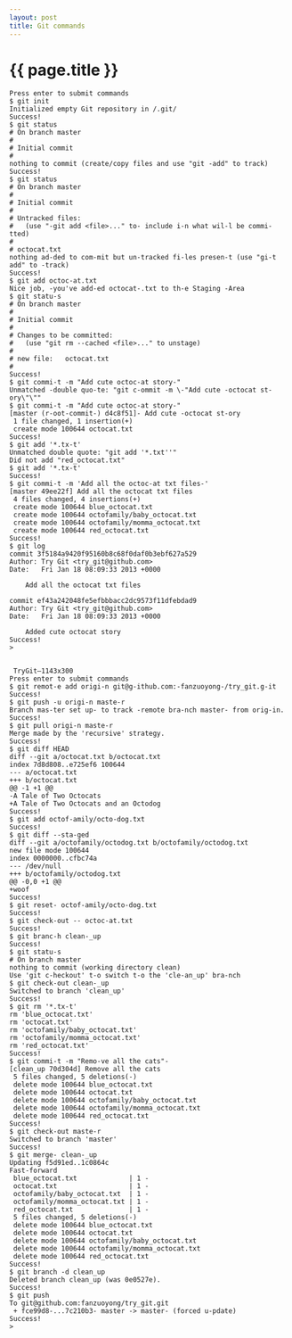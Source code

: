 ```yaml
---
layout: post
title: Git commands
---
```


# {{ page.title }}

    Press enter to submit commands
    $ git init
    Initialized empty Git repository in /.git/
    Success!
    $ git status
    # On branch master
    #
    # Initial commit
    #
    nothing to commit (create/copy files and use "git -add" to track)
    Success!
    $ git status
    # On branch master
    #
    # Initial commit
    #
    # Untracked files:
    #   (use "-git add <file>..." to- include i-n what wil-l be commi-tted)
    #
    # octocat.txt
    nothing ad-ded to com-mit but un-tracked fi-les presen-t (use "gi-t add" to -track)
    Success!
    $ git add octoc-at.txt
    Nice job, -you've add-ed octocat-.txt to th-e Staging -Area
    $ git statu-s
    # On branch master
    #
    # Initial commit
    #
    # Changes to be committed:
    #   (use "git rm --cached <file>..." to unstage)
    #
    # new file:   octocat.txt
    #
    Success!
    $ git commi-t -m "Add cute octoc-at story-"
    Unmatched -double quo-te: "git c-ommit -m \-"Add cute -octocat st-ory\"\""
    $ git commi-t -m "Add cute octoc-at story-"
    [master (r-oot-commit-) d4c8f51]- Add cute -octocat st-ory
     1 file changed, 1 insertion(+)
     create mode 100644 octocat.txt
    Success!
    $ git add '*.tx-t'
    Unmatched double quote: "git add '*.txt''"
    Did not add "red_octocat.txt"
    $ git add '*.tx-t'
    Success!
    $ git commi-t -m 'Add all the octoc-at txt files-'
    [master 49ee22f] Add all the octocat txt files
     4 files changed, 4 insertions(+)
     create mode 100644 blue_octocat.txt
     create mode 100644 octofamily/baby_octocat.txt
     create mode 100644 octofamily/momma_octocat.txt
     create mode 100644 red_octocat.txt
    Success!
    $ git log
    commit 3f5184a9420f95160b8c68f0daf0b3ebf627a529
    Author: Try Git <try_git@github.com>
    Date:   Fri Jan 18 08:09:33 2013 +0000
    
        Add all the octocat txt files
    
    commit ef43a242048fe5efbbbacc2dc9573f11dfebdad9
    Author: Try Git <try_git@github.com>
    Date:   Fri Jan 18 08:09:33 2013 +0000
    
        Added cute octocat story
    Success!
    >  
    
    
     TryGit—1143x300
    Press enter to submit commands
    $ git remot-e add origi-n git@g-ithub.com:-fanzuoyong-/try_git.g-it
    Success!
    $ git push -u origi-n maste-r
    Branch mas-ter set up- to track -remote bra-nch master- from orig-in.
    Success!
    $ git pull origi-n maste-r
    Merge made by the 'recursive' strategy.
    Success!
    $ git diff HEAD
    diff --git a/octocat.txt b/octocat.txt
    index 7d8d808..e725ef6 100644
    --- a/octocat.txt
    +++ b/octocat.txt
    @@ -1 +1 @@
    -A Tale of Two Octocats
    +A Tale of Two Octocats and an Octodog
    Success!
    $ git add octof-amily/octo-dog.txt
    Success!
    $ git diff --sta-ged
    diff --git a/octofamily/octodog.txt b/octofamily/octodog.txt
    new file mode 100644
    index 0000000..cfbc74a
    --- /dev/null
    +++ b/octofamily/octodog.txt
    @@ -0,0 +1 @@
    +woof
    Success!
    $ git reset- octof-amily/octo-dog.txt
    Success!
    $ git check-out -- octoc-at.txt
    Success!
    $ git branc-h clean-_up
    Success!
    $ git statu-s
    # On branch master
    nothing to commit (working directory clean)
    Use 'git c-heckout' t-o switch t-o the 'cle-an_up' bra-nch
    $ git check-out clean-_up
    Switched to branch 'clean_up'
    Success!
    $ git rm '*.tx-t'
    rm 'blue_octocat.txt'
    rm 'octocat.txt'
    rm 'octofamily/baby_octocat.txt'
    rm 'octofamily/momma_octocat.txt'
    rm 'red_octocat.txt'
    Success!
    $ git commi-t -m "Remo-ve all the cats"-
    [clean_up 70d304d] Remove all the cats
     5 files changed, 5 deletions(-)
     delete mode 100644 blue_octocat.txt
     delete mode 100644 octocat.txt
     delete mode 100644 octofamily/baby_octocat.txt
     delete mode 100644 octofamily/momma_octocat.txt
     delete mode 100644 red_octocat.txt
    Success!
    $ git check-out maste-r
    Switched to branch 'master'
    Success!
    $ git merge- clean-_up
    Updating f5d91ed..1c0864c
    Fast-forward
     blue_octocat.txt             | 1 -
     octocat.txt                  | 1 -
     octofamily/baby_octocat.txt  | 1 -
     octofamily/momma_octocat.txt | 1 -
     red_octocat.txt              | 1 -
     5 files changed, 5 deletions(-)
     delete mode 100644 blue_octocat.txt
     delete mode 100644 octocat.txt
     delete mode 100644 octofamily/baby_octocat.txt
     delete mode 100644 octofamily/momma_octocat.txt
     delete mode 100644 red_octocat.txt
    Success!
    $ git branch -d clean_up
    Deleted branch clean_up (was 0e0527e).
    Success!
    $ git push
    To git@github.com:fanzuoyong/try_git.git
     + fce99d8-...7c210b3- master -> master- (forced u-pdate)
    Success!
    >  
    
